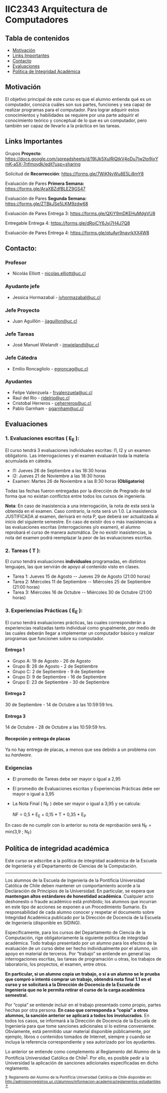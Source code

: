 # IIC2343 Arquitectura de Computadores

## Tabla de contenidos
 * [Motivación](#motivación)
 * [Links Importantes](#links-importantes)
 * [Contacto](#contacto)
 * [Evaluaciones](#evaluaciones)
 * [Política de Integridad Académica](#política-de-integridad-académica)

## Motivación
El objetivo principal de este curso es que el alumno entienda qué es un computador, conozca cuáles son
sus partes, funciones y sea capaz de realizar programas para el computador. Para lograr adquirir
estos conocimientos y habilidades se requiere por una parte adquirir el conocimiento teórico y conceptual de
lo que es un computador, pero también ser capaz de llevarlo a la práctica en las tareas.

## Links Importantes
<!-- LINK ANTIGUO -->
<!-- https://docs.google.com/spreadsheets/d/1JBXcbtKA-jAr32fUIwfZezqzPaqhJdkUOsH7viyAVAE/edit?usp=sharing -->
Grupos **Proyecto**: https://docs.google.com/spreadsheets/d/19IJk5XulRiQtkV4oDu7lw2to9ixYmK-a5X-7nfmoydk/edit?usp=sharing

Solicitud de **Recorrección**: https://forms.gle/7WjKNvWu8E5Lj8mY8

Evaluación de Pares **Primera Semana:** https://forms.gle/AraXBZdfBLEZ9GS47

Evaluación de Pares **Segunda Semana:** https://forms.gle/ZTBkJSe5LKM9zdw68

Evaluación de Pares Entrega 3: https://forms.gle/QXiY9mDKEHuMdgVU8

Entregable Entrega 4: https://forms.gle/dRoiCY6Jyi7H4J7Q8

Evaluación de Pares Entrega 4: https://forms.gle/qtuAyr9navrkXX4W8

## Contacto:

### Profesor
- Nicolás Elliott - nicolas.elliott@uc.cl
### Ayudante jefe
- Jessica Hormazabal - jyhormazabal@uc.cl
### Jefe Proyecto
- Juan Aguillón - jjaguillon@uc.cl
### Jefe Tareas
- José Manuel Wielandt - jmwielandt@uc.cl
### Jefe Cátedra
- Emilio Roncagliolo - egroncag@uc.cl
### Ayudantes
- Felipe Valenzuela - frvalenzuela@uc.cl
- Raul del Río - rjdelrio@uc.cl
- Cristobal Herreros - ceherreros@uc.cl
- Pablo Garnham - pgarnham@uc.cl


## Evaluaciones

### 1. Evaluaciones escritas ( E<sub>E</sub> ):

El curso tendrá 3 evaluaciones individuales escritas: I1, I2 y un examen obligatorio. Las interrogaciones y el examen evaluarán toda la materia acumulada en cátedra.

* I1: Jueves 26 de Septiembre a las 18:30 horas
* I2: Jueves 21 de Noviembre a las 18:30 horas
* Examen: Martes 26 de Noviembre a las 8:30 horas **(Obligatorio)**

Todas las fechas fueron entregadas por la dirección de Pregrado de tal forma que no existan conflictos entre todos los cursos de ingeniería.

**Nota**: En caso de inasistencia a una interrogación, la nota de esta será la obtenida en el examen. Caso contrario, la nota será un 1.0. La inasistencia JUSTIFICADA al examen, derivará en nota P, que deberá ser actualizada al inicio del siguiente semestre. En caso de existir dos o más inasistencias a las evaluaciones escritas (interrogaciones y/o examen), el alumno reprobará el curso de manera automática. De no existir inasistencias, la nota del examen podrá reemplazar la peor de las evaluaciones escritas.

### 2. Tareas ( T ):

El curso tendrá evaluaciones **individuales** programadas, en distintos lenguajes, las que servirán de apoyo al contenido visto en clases.

* Tarea 1: Jueves 15 de Agosto -- Jueves 29 de Agosto (21:00 horas)
* Tarea 2: Miércoles 11 de Septiembre -- Miércoles 25 de Septiembre (21:00 horas)
* Tarea 3: Miércoles 16 de Octubre -- Miércoles 30 de Octubre (21:00 horas)

### 3. Experiencias Prácticas ( E<sub>E</sub> ):

El curso tendrá evaluaciones prácticas, las cuales corresponderán a experiencias realizadas tanto individual como grupalmente, por medio de las cuales deberán llegar a implementar un computador básico y realizar programas que funcionen sobre su computador.

#### Entrega 1 

* Grupo A: 19 de Agosto - 26 de Agosto
* Grupo B: 26 de Agosto - 2 de Septiembre
* Grupo C: 2 de Septiembre - 9 de Septiembre
* Grupo D: 9 de Septiembre - 16 de Septiembre
* Grupo E: 23 de Septiembre - 30 de Septiembre

#### Entrega 2

30 de Septiembre - 14 de Octubre a las 10:59:59 hrs.

#### Entrega 3

14 de Octubre - 28 de Octubre a las 10:59:59 hrs.

#### Recepción y entrega de placas

Ya no hay entrega de placas, a menos que sea debido a un problema con su *hardware*.

### Exigencias

* El promedio de Tareas debe ser mayor o igual a 2,95
* El promedio de Evaluaciones escritas y Experiencias Prácticas debe ser mayor o igual a 3,95
* La Nota Final ( N<sub>F</sub> ) debe ser mayor o igual a 3,95 y se calcula:
  
     NF = 0,5 * E<sub>E</sub> + 0,15 * T + 0,35 * E<sub>P</sub>
     

En caso de no cumplir con lo anterior su nota de reprobación será N<sub>F</sub> = min(3,9 ; N<sub>F</sub>)

## Política de integridad académica
Este curso se adscribe a la política de integridad académica de la Escuela de Ingeniería y el Departamento de Ciencias de la Computación.

---

Los alumnos de la Escuela de Ingeniería de la Pontificia Universidad Católica de Chile deben mantener un comportamiento acorde a la Declaración de Principios de la Universidad.  En particular, se espera que **mantengan altos estándares de honestidad académica**.  Cualquier acto deshonesto o fraude académico está prohibido; los alumnos que incurran en este tipo de acciones se exponen a un Procedimiento Sumario. Es responsabilidad de cada alumno conocer y respetar el documento sobre Integridad Académica publicado por la Dirección de Docencia de la Escuela de Ingeniería (disponible en SIDING).

Específicamente, para los cursos del Departamento de Ciencia de la Computación, rige obligatoriamente la siguiente política de integridad académica. Todo trabajo presentado por un alumno para los efectos de la evaluación de un curso debe ser hecho individualmente por el alumno, sin apoyo en material de terceros.  Por “trabajo” se entiende en general las interrogaciones escritas, las tareas de programación u otras, los trabajos de laboratorio, los proyectos, el examen, entre otros.

**En particular, si un alumno copia un trabajo, o si a un alumno se le prueba que compró o intentó comprar un trabajo, obtendrá nota final 1.1 en el curso y se solicitará a la Dirección de Docencia de la Escuela de Ingeniería que no le permita retirar el curso de la carga académica semestral.**

Por “copia” se entiende incluir en el trabajo presentado como propio, partes hechas por otra persona.  **En caso que corresponda a “copia” a otros alumnos, la sanción anterior se aplicará a todos los involucrados**.  En todos los casos, se informará a la Dirección de Docencia de la Escuela de Ingeniería para que tome sanciones adicionales si lo estima conveniente. Obviamente, está permitido usar material disponible públicamente, por ejemplo, libros o contenidos tomados de Internet, siempre y cuando se incluya la referencia correspondiente y sea autorizado por los ayudantes.

Lo anterior se entiende como complemento al Reglamento del Alumno de la Pontificia Universidad Católica de 
Chile<sup><a name="pucCLBack">[1](#pucCL)</a></sup>.  Por ello, es posible pedir a la Universidad la aplicación de sanciones adicionales especificadas en dicho reglamento.

<sub>**<a name="pucCL">[1](#pucCL)</a>**: Reglamento del Alumno de la Pontificia Universidad Católica de Chile disponible en: http://admisionyregistros.uc.cl/alumnos/informacion-academica/reglamentos-estudiantiles [&#8593;](#pucCLBack)</sub>
